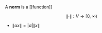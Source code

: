 A **norm** is a [[function]]

$$
\lVert \cdot \rVert: V \to [0, \infty)
$$

* $\lVert \alpha x \rVert = |\alpha| \lVert x \rVert$